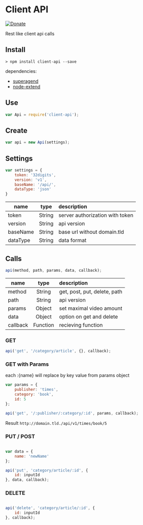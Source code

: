 # Client API

[![Donate](https://img.shields.io/badge/donate-%20%E2%9D%A4%20-green.svg)](https://www.paypal.me/schauf)

Rest like client api calls

## Install

```shell
> npm install client-api --save
```

dependencies:
 - [superagend](https://github.com/visionmedia/superagent)
 - [node-extend](https://github.com/justmoon/node-extend)

## Use

```javascript
var Api = require('client-api');
```

## Create

```javascript
var api = new Api(settings);
```

## Settings

```javascript
var settings = {
    token: '32digits',
    version: 'v1',
    baseName: '/api/',
    dataType: 'json'
}
```

| name        | type           | description  |
| ------------- |:-------------:| :---------|
| token      | String | server authorization with token |
| version      | String      |   api version |
| baseName | String      |   base url without domain.tld |
| dataType | String      |    data format |

## Calls

```javascript
api(method, path, params, data, callback);
```

| name        | type           | description  |
| ------------- |:-------------:| :---------|
| method      | String | get, post, put, delete, path |
| path      | String      |   api version |
| params | Object      |   set maximal video amount |
| data | Object      |    option on get and delete |
| callback | Function  |    recieving function |

### GET
```javascript
api('get', '/category/article', {}, callback);
```

### GET with Params

each :{name} will replace by key value from params object

```javascript
var params = {
    publisher: 'times',
    category: 'book',
    id: 5
};

api('get', '/:publisher/:category/:id', params, callback);
```

Result
`http://domain.tld./api/v1/times/book/5`

### PUT / POST
```javascript

var data = {
    name: 'newName'
};

api('put', 'category/article/:id', {
    id: inputId
}, data, callback);
```

### DELETE
```javascript

api('delete', 'category/article/:id', {
    id: inputId
}, callback);
```
